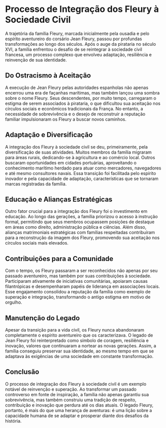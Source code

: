 # Processo de Integração dos Fleury à Sociedade Civil

A trajetória da família Fleury, marcada inicialmente pela ousadia e pelo espírito aventureiro do corsário Jean Fleury, passou por profundas transformações ao longo dos séculos. Após o auge da pirataria no século XVI, a família enfrentou o desafio de se reintegrar à sociedade civil francesa, um processo complexo que envolveu adaptação, resiliência e reinvenção de sua identidade.

## Do Ostracismo à Aceitação

A execução de Jean Fleury pelas autoridades espanholas não apenas encerrou uma era de façanhas marítimas, mas também lançou uma sombra sobre o nome Fleury. Seus descendentes, por muito tempo, carregaram o estigma de serem associados à pirataria, o que dificultou sua aceitação nos círculos sociais e econômicos tradicionais da França. No entanto, a necessidade de sobrevivência e o desejo de reconstruir a reputação familiar impulsionaram os Fleury a buscar novos caminhos.

## Adaptação e Diversificação

A integração dos Fleury à sociedade civil se deu, primeiramente, pela diversificação de suas atividades. Muitos membros da família migraram para áreas rurais, dedicando-se à agricultura e ao comércio local. Outros buscaram oportunidades em cidades portuárias, aproveitando o conhecimento marítimo herdado para atuar como mercadores, navegadores e até mesmo consultores navais. Essa transição foi facilitada pelo espírito inovador e pela capacidade de adaptação, características que se tornaram marcas registradas da família.

## Educação e Alianças Estratégicas

Outro fator crucial para a integração dos Fleury foi o investimento em educação. Ao longo das gerações, a família priorizou o acesso à instrução formal, permitindo que seus membros ocupassem posições de destaque em áreas como direito, administração pública e ciências. Além disso, alianças matrimoniais estratégicas com famílias respeitadas contribuíram para a reconstrução da imagem dos Fleury, promovendo sua aceitação nos círculos sociais mais elevados.

## Contribuições para a Comunidade

Com o tempo, os Fleury passaram a ser reconhecidos não apenas por seu passado aventureiro, mas também por suas contribuições à sociedade. Participaram ativamente de iniciativas comunitárias, apoiaram causas filantrópicas e desempenharam papéis de liderança em associações locais. Esse engajamento consolidou a reputação da família como exemplo de superação e integração, transformando o antigo estigma em motivo de orgulho.

## Manutenção do Legado

Apesar da transição para a vida civil, os Fleury nunca abandonaram completamente o espírito aventureiro que os caracterizava. O legado de Jean Fleury foi reinterpretado como símbolo de coragem, resiliência e inovação, valores que continuaram a nortear as novas gerações. Assim, a família conseguiu preservar sua identidade, ao mesmo tempo em que se adaptava às exigências de uma sociedade em constante transformação.

## Conclusão

O processo de integração dos Fleury à sociedade civil é um exemplo notável de reinvenção e superação. Ao transformar um passado controverso em fonte de inspiração, a família não apenas garantiu sua sobrevivência, mas também construiu uma tradição de respeito, contribuição e inovação que perdura até os dias atuais. O legado Fleury, portanto, é mais do que uma herança de aventuras: é uma lição sobre a capacidade humana de se adaptar e prosperar diante dos desafios da história.